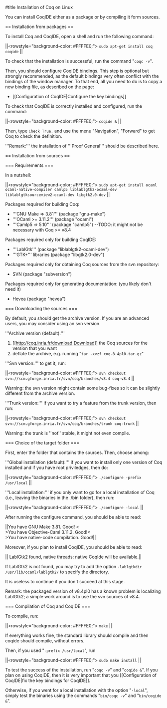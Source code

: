 #title Installation of Coq on Linux

You can install CoqIDE either as a package or by compiling it form sources.

== Installation from packages ==

To install Coq and CoqIDE, open a shell and run the following command: 

||<rowstyle="background-color: #FFFFE0;"> `sudo apt-get install coq coqide` ||

To check that the installation is successful, run the command "`coqc -v`".

Then, you should configure CoqIDE bindings. This step is optional but strongly recommended, as the default bindings very often conflict with the bindings of the window manager.
To that end, all you need to do is to copy a new binding file, as described on the page:

 * [[Configuration of CoqIDE|Configure the key bindings]]

To check that CoqIDE is correctly installed and configured, run the command:

||<rowstyle="background-color: #FFFFE0;"> `coqide &` ||

Then, type `Check True.` and use the menu "Navigation", "Forward" to get Coq to check the definition.


'''Remark:''' the installation of '''Proof General''' should be described here.


== Installation from sources ==

=== Requirements ===

In a nutshell:

||<rowstyle="background-color: #FFFFE0;"> `sudo apt-get install ocaml ocaml-native-compiler camlp5 liblablgtk2-ocaml-dev liblablgtksourceview2-ocaml-dev libgtk2.0-dev` ||

Packages required for building Coq:
 * '''GNU Make => 3.81''' (package "gnu-make")
 * '''OCaml >= 3.11.2''' (package "ocaml")
 * '''Camlp5 => 5.10''' (package "camlp5") --TODO: it might not be necessary with Coq >= v8.4

Packages required only for building CoqIDE:
 * '''LablGtk''' (package "liblablgtk2-ocaml-dev")
 * '''GTK+''' libraries (package "libgtk2.0-dev")

Packages required only for obtaining Coq sources from the svn repository:
 * SVN (package "subversion") 

Packages required only for generating documentation: (you likely don't need it)
 * Hevea (package "hevea")


=== Downloading the sources ===

By default, you should get the archive version. If you are an advanced users, you may consider using an svn version.

'''Archive version (default):''' 
 1. [[http://coq.inria.fr/download|Download]] the Coq sources for the version that you want
 1. deflate the archive, e.g. running "`tar -xvzf coq-8.4pl0.tar.gz`"  

'''Svn version:''' to get it, run:

||<rowstyle="background-color: #FFFFE0;"> `svn checkout svn://scm.gforge.inria.fr/svn/coq/branches/v8.4 coq-v8.4` ||

Warning: the svn version might contain some bug-fixes so it can be slightly different from the archive version.

'''Trunk version:''' if you want to try a feature from the trunk version, then run:

||<rowstyle="background-color: #FFFFE0;"> `svn checkout svn://scm.gforge.inria.fr/svn/coq/branches/trunk coq-trunk` ||

Warning: the trunk is ''not'' stable, it might not even compile.



=== Choice of the target folder ===

First, enter the folder that contains the sources. Then, choose among:

'''Global installation (default):''' if you want to install only one version of Coq installed and if you have root priviledges, then do:

||<rowstyle="background-color: #FFFFE0;"> `./configure -prefix /usr/local` ||

'''Local installation:''' if you only want to go for a local installation of Coq (i.e., leaving the binaries in the ./bin folder), then run:

||<rowstyle="background-color: #FFFFE0;"> `./configure -local` ||

After running the configure command, you should be able to read:

||You have GNU Make 3.81. Good! <<BR>>You have Objective-Caml 3.11.2. Good!<<BR>>You have native-code compilation. Good!||

Moreover, if you plan to install CoqIDE, you should be able to read:

|| LablGtk2 found, native threads: native CoqIde will be available.||

If LablGtk2 is not found, you may try to add the option `-lablgtkdir /usr/lib/ocaml/lablgtk2/` to specify the directory.

It is useless to continue if you don't succeed at this stage.

Remark: the packaged version of v8.4pl0 has a known problem is localizing LablGtk2; a simple work around is to use the svn sources of v8.4.


=== Compilation of Coq and CoqIDE ===

To compile, run:

||<rowstyle="background-color: #FFFFE0;"> `make` ||

If everything works fine, the standard library should compile and then coqide should compile, without errors.

Then, if you used "`-prefix /usr/local`", run 

||<rowstyle="background-color: #FFFFE0;"> `sudo make install` ||

To test the success of the installation, run "`coqc -v`" and "`coqide &`".
If you plan on using CoqIDE, then it is very important that you 
[[Configuration of CoqIDE|fix the key bindings for CoqIDE]].

Otherwise, if you went for a local installation with the option "`-local`", simply 
test the binaries using the commands "`bin/coqc -v`" and "`bin/coqide &`".
